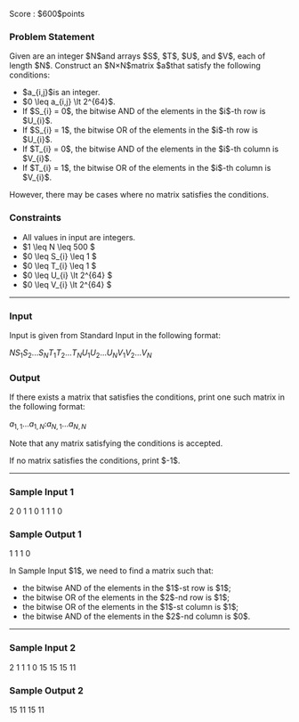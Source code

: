 
<div>

<span>

<span>

<p>
Score : $600$points
</p>

<div>

<section>

### **Problem Statement**

<p>
Given are an integer $N$and arrays $S$, $T$, $U$, and $V$, each of length $N$.
Construct an $N×N$matrix $a$that satisfy the following conditions:
</p>

<ul>

<li>
$a_{i,j}$is an integer.
</li>

<li>
$0 \leq a_{i,j}  \lt 2^{64}$.
</li>

<li>
If $S_{i} = 0$, the bitwise AND of the elements in the $i$-th row is $U_{i}$.
</li>

<li>
If $S_{i} = 1$, the bitwise OR of the elements in the $i$-th row is $U_{i}$.
</li>

<li>
If $T_{i} = 0$, the bitwise AND of the elements in the $i$-th column is $V_{i}$.
</li>

<li>
If $T_{i} = 1$, the bitwise OR of the elements in the $i$-th column is $V_{i}$.
</li>

</ul>

<p>
However, there may be cases where no matrix satisfies the conditions.
</p>

</section>

</div>

<div>

<section>

### **Constraints**

<ul>

<li>
All values in input are integers.
</li>

<li>
$1 \leq N \leq 500 $
</li>

<li>
$0 \leq S_{i} \leq 1 $
</li>

<li>
$0 \leq T_{i} \leq 1  $
</li>

<li>
$0 \leq U_{i} \lt 2^{64}  $
</li>

<li>
$0 \leq V_{i} \lt 2^{64}  $
</li>

</ul>

</section>

</div>

---

<div>

<div>

<section>

### **Input**

<p>
Input is given from Standard Input in the following format:
</p>

<div>

$N$$S_{1}$$S_{2}$$...$$S_{N}$$T_{1}$$T_{2}$$...$$T_{N}$$U_{1}$$U_{2}$$...$$U_{N}$$V_{1}$$V_{2}$$...$$V_{N}$
</div>

</section>

</div>

<div>

<section>

### **Output**

<p>
If there exists a matrix that satisfies the conditions, print one such matrix in the following format:
</p>

<div>

$a_{1,1}$$...$$a_{1,N}$$:$$a_{N,1}$$...$$a_{N,N}$
</div>

<p>
Note that any matrix satisfying the conditions is accepted.
</p>

<p>
If no matrix satisfies the conditions, print $-1$.
</p>

</section>

</div>

</div>

---

<div>

<section>

### **Sample Input 1**

<div>

2
0 1
1 0
1 1
1 0

</div>

</section>

</div>

<div>

<section>

### **Sample Output 1**

<div>

1 1
1 0

</div>

<p>
In Sample Input $1$, we need to find a matrix such that:
</p>

<ul>

<li>
the bitwise AND of the elements in the $1$-st row is $1$;
</li>

<li>
the bitwise OR of the elements in the $2$-nd row is $1$;
</li>

<li>
the bitwise OR of the elements in the $1$-st column is $1$;
</li>

<li>
the bitwise AND of the elements in the $2$-nd column is $0$.
</li>

</ul>

</section>

</div>

---

<div>

<section>

### **Sample Input 2**

<div>

2
1 1
1 0
15 15
15 11

</div>

</section>

</div>

<div>

<section>

### **Sample Output 2**

<div>

15 11
15 11

</div>

</section>

</div>

</span>

</span>

</div>
